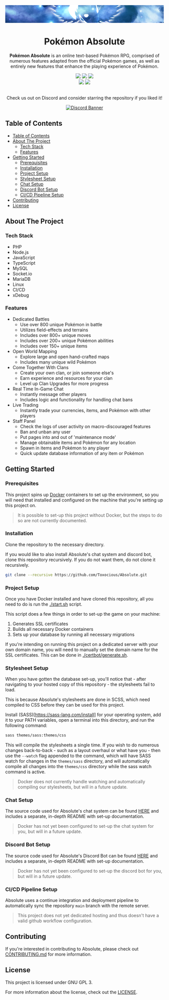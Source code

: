 <div align="center">
  <img src="./app/images/Assets/banner.png" title="Pokemon Absolute Logo" alt="Pokemon Absolute Logo" />
  <h1 align="center">Pok&eacute;mon Absolute</h1>

  **Pok&eacute;mon Absolute** is an online text-based Pok&eacute;mon RPG, comprised of numerous features adapted from the official Pok&eacute;mon games, as well as entirely new features that enhance the playing experience of Pok&eacute;mon.

  <img src="https://img.shields.io/github/issues/Toxocious/Absolute?style=for-the-badge&logo=appveyor" />
  <img src="https://img.shields.io/github/forks/Toxocious/Absolute?style=for-the-badge&logo=appveyor" />
  <img src="https://img.shields.io/github/stars/Toxocious/Absolute?style=for-the-badge&logo=appveyor" />
  <br />
  <img src="https://img.shields.io/github/license/Toxocious/Absolute?style=for-the-badge&logo=appveyor" />
  <a href="https://visitorbadge.io/status?path=https%3A%2F%2Fgithub.com%2FToxocious%Absolute">
    <img src="https://api.visitorbadge.io/api/visitors?path=https%3A%2F%2Fgithub.com%2FToxocious%Absolute&countColor=%2337d67a" />
  </a>
  <br /><br />

  Check us out on Discord and consider starring the repository if you liked it!

  <a href="https://discord.gg/Km6btPhs" target="_blank">
    <img src="https://discord.com/api/guilds/1002005327555862620/widget.png?style=banner2" alt="Discord Banner" />
  </a>
</div>



## Table of Contents
- [Table of Contents](#table-of-contents)
- [About The Project](#about-the-project)
  - [Tech Stack](#tech-stack)
  - [Features](#features)
- [Getting Started](#getting-started)
  - [Prerequisites](#prerequisites)
  - [Installation](#installation)
  - [Project Setup](#project-setup)
  - [Stylesheet Setup](#stylesheet-setup)
  - [Chat Setup](#chat-setup)
  - [Discord Bot Setup](#discord-bot-setup)
  - [CI/CD Pipeline Setup](#cicd-pipeline-setup)
- [Contributing](#contributing)
- [License](#license)



## About The Project
### Tech Stack
- PHP
- Node.js
- JavaScript
- TypeScript
- MySQL
- Socket.io
- MariaDB
- Linux
- CI/CD
- xDebug

### Features
- Dedicated Battles
  - Use over 800 unique Pok&eacute;mon in battle
  - Utilizes field-effects and terrains
  - Includes over 800+ unique moves
  - Includes over 200+ unique Pok&eacute;mon abilities
  - Includes over 150+ unique items
- Open World Mapping
  - Explore large and open hand-crafted maps
  - Includes many unique wild Pok&eacute;mon
- Come Together With Clans
  - Create your own clan, or join someone else's
  - Earn experience and resources for your clan
  - Level up Clan Upgrades for more progress
- Real Time In-Game Chat
  - Instantly message other players
  - Includes logic and functionality for handling chat bans
- Live Trading
  - Instantly trade your currencies, items, and Pok&eacute;mon with other players
- Staff Panel
  - Check the logs of user activity on macro-discouraged features
  - Ban and unban any user
  - Put pages into and out of 'maintenance mode'
  - Manage obtainable items and Pok&eacute;mon for any location
  - Spawn in items and Pok&eacute;mon to any player
  - Quick update database information of any item or Pok&eacute;mon



## Getting Started
### Prerequisites
This project spins up [Docker](https://www.docker.com/get-started/) containers to set up the environment, so you will need that installed and configured on the machine that you're setting up this project on.

> It is possible to set-up this project without Docker, but the steps to do so are not currently documented.

### Installation
Clone the repository to the necessary directory.

If you would like to also install Absolute's chat system and discord bot, clone this repository recursively. If you do not want them, do not clone it recursively.

```bash
git clone --recursive https://github.com/Toxocious/Absolute.git
```

### Project Setup
Once you have Docker installed and have cloned this repository, all you need to do is run the [./start.sh](start.sh) script.

This script does a few things in order to set-up the game on your machine:
1. Generates SSL certificates
2. Builds all necessary Docker containers
3. Sets up your database by running all necessary migrations

If you're intending on running this project on a dedicated server with your own domain name, you will need to manually set the domain name for the SSL certificates. This can be done in [./certbot/generate.sh](certbot/generate.sh).

### Stylesheet Setup
When you have gotten the database set-up, you'll notice that - after navigating to your hosted copy of this repository - the stylesheets fail to load.

This is because Absolute's stylesheets are done in SCSS, which need compiled to CSS before they can be used for this project.

Install (SASS)[https://sass-lang.com/install] for your operating system, add it to your PATH variables, open a terminal into this directory, and run the following command:

```sh
sass themes/sass:themes/css
```

This will compile the stylesheets a single time. If you wish to do numerous changes back-to-back - such as a layout overhaul or what have you - then use the ``--watch`` flag appended to the command, which will have SASS watch for changes in the ``themes/sass`` directory, and will automatically compile all changes into the ``themes/css`` directory while the sass watch command is active.

> Docker does not currently handle watching and automatically compiling our stylesheets, but will in a future update.

### Chat Setup
The source code used for Absolute's chat system can be found [HERE](https://github.com/Toxocious/Absolute-Chat) and includes a separate, in-depth README with set-up documentation.

> Docker has not yet been configured to set-up the chat system for you, but will in a future update.

### Discord Bot Setup
The source code used for Absolute's Discord Bot can be found [HERE](https://github.com/Toxocious/Absolute-Discord-Bot) and includes a separate, in-depth README with set-up documentation.

> Docker has not yet been configured to set-up the discord bot for you, but will in a future update.

### CI/CD Pipeline Setup
Absolute uses a continue integration and deployment pipeline to automatically sync the repository ``main`` branch with the remote server.

> This project does not yet dedicated hosting and thus doesn't have a valid github workflow configuration.



## Contributing
If you're interested in contributing to Absolute, please check out [CONTRIBUTING.md](docs/CONTRIBUTING.md) for more information.



## License
This project is licensed under GNU GPL 3.

For more information about the license, check out the [LICENSE](LICENSE).
